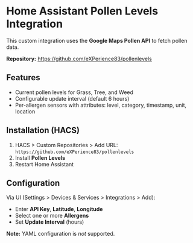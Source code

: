 # Home Assistant Pollen Levels Integration

This custom integration uses the **Google Maps Pollen API** to fetch pollen data.

**Repository:** https://github.com/eXPerience83/pollenlevels

## Features
- Current pollen levels for Grass, Tree, and Weed
- Configurable update interval (default 6 hours)
- Per-allergen sensors with attributes: level, category, timestamp, unit, location

## Installation (HACS)
1. HACS > Custom Repositories > Add URL:  
   `https://github.com/eXPerience83/pollenlevels`
2. Install **Pollen Levels**
3. Restart Home Assistant

## Configuration
Via UI (Settings > Devices & Services > Integrations > Add):
- Enter **API Key**, **Latitude**, **Longitude**
- Select one or more **Allergens**
- Set **Update Interval** (hours)

**Note:** YAML configuration is _not_ supported.

